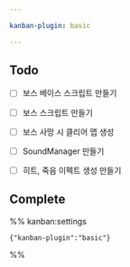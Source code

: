 ```yaml
---

kanban-plugin: basic

---
```


## Todo

- [ ] 보스 베이스 스크립트 만들기
- [ ] 보스 스크립트 만들기
- [ ] 보스 사망 시 클리어 맵 생성
- [ ] SoundManager 만들기
- [ ] 히트, 죽음 이펙트 생성 만들기


## Complete





%% kanban:settings
```
{"kanban-plugin":"basic"}
```
%%